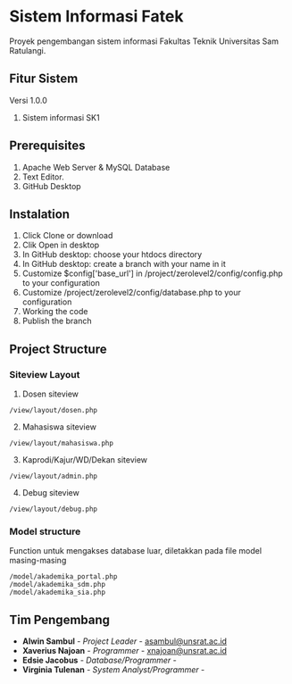 # Sistem Informasi Fatek

Proyek pengembangan sistem informasi Fakultas Teknik Universitas Sam Ratulangi. 

## Fitur Sistem

Versi 1.0.0
1. Sistem informasi SK1

## Prerequisites

1. Apache Web Server & MySQL Database
2. Text Editor.
3. GitHub Desktop

## Instalation

1. Click Clone or download
2. Clik Open in desktop 
3. In GitHub desktop: choose your htdocs directory
4. In GitHub desktop: create a branch with your name in it
5. Customize $config['base_url'] in /project/zerolevel2/config/config.php to your configuration
6. Customize /project/zerolevel2/config/database.php to your configuration
7. Working the code
8. Publish the branch

## Project Structure

### Siteview Layout

1. Dosen siteview
```
/view/layout/dosen.php
```

2. Mahasiswa siteview
```
/view/layout/mahasiswa.php
```

3. Kaprodi/Kajur/WD/Dekan siteview
```
/view/layout/admin.php
```

4. Debug siteview
```
/view/layout/debug.php
```

### Model structure

Function untuk mengakses database luar, diletakkan pada file model masing-masing
```
/model/akademika_portal.php
/model/akademika_sdm.php
/model/akademika_sia.php
```

## Tim Pengembang

* **Alwin Sambul** - *Project Leader* - asambul@unsrat.ac.id
* **Xaverius Najoan** - *Programmer* - xnajoan@unsrat.ac.id
* **Edsie Jacobus** - *Database/Programmer* - 
* **Virginia Tulenan** - *System Analyst/Programmer* - 
